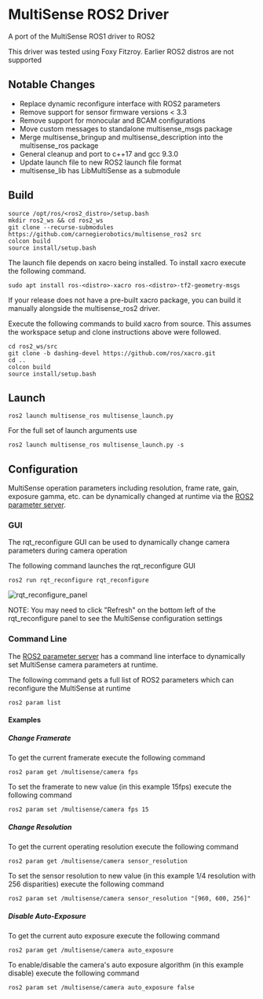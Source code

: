 # MultiSense ROS2 Driver

A port of the MultiSense ROS1 driver to ROS2

This driver was tested using Foxy Fitzroy. Earlier ROS2 distros are not supported

## Notable Changes

- Replace dynamic reconfigure interface with ROS2 parameters
- Remove support for sensor firmware versions < 3.3
- Remove support for monocular and BCAM configurations
- Move custom messages to standalone multisense_msgs package
- Merge multisense_bringup and multisense_description into the multisense_ros package
- General cleanup and port to c++17 and gcc 9.3.0
- Update launch file to new ROS2 launch file format
- multisense_lib has LibMultiSense as a submodule

## Build

```
source /opt/ros/<ros2_distro>/setup.bash
mkdir ros2_ws && cd ros2_ws
git clone --recurse-submodules https://github.com/carnegierobotics/multisense_ros2 src
colcon build
source install/setup.bash
```

The launch file depends on xacro being installed. To install xacro execute the following command.
```
sudo apt install ros-<distro>-xacro ros-<distro>-tf2-geometry-msgs
```

If your release does not have a pre-built xacro package, you can build it manually
alongside the multisense_ros2 driver. 

Execute the following commands to build xacro from source. This assumes the workspace setup and clone instructions above were followed.

```
cd ros2_ws/src
git clone -b dashing-devel https://github.com/ros/xacro.git
cd ..
colcon build
source install/setup.bash
```

## Launch

`ros2 launch multisense_ros multisense_launch.py`

For the full set of launch arguments use

`ros2 launch multisense_ros multisense_launch.py -s`

## Configuration

MultiSense operation parameters including resolution, frame rate, gain, exposure gamma, etc. can be dynamically changed
at runtime via the [ROS2 parameter server](https://docs.ros.org/en/jazzy/Tutorials/Beginner-CLI-Tools/Understanding-ROS2-Parameters/Understanding-ROS2-Parameters.html).

### GUI

The rqt_reconfigure GUI can be used to dynamically change camera parameters during camera operation

The following command launches the rqt_reconfigure GUI

```
ros2 run rqt_reconfigure rqt_reconfigure
```

![rqt_reconfigure_panel](./images/rtq_reconfigure.png)

NOTE: You may need to click "Refresh" on the bottom left of the rqt_reconfigure panel to see the MultiSense
configuration settings

### Command Line

The [ROS2 parameter server](https://docs.ros.org/en/jazzy/Tutorials/Beginner-CLI-Tools/Understanding-ROS2-Parameters/Understanding-ROS2-Parameters.html)
has a command line interface to dynamically set MultiSense camera parameters at runtime.

The following command gets a full list of ROS2 parameters which can reconfigure the MultiSense at runtime

```
ros2 param list
```

#### Examples

##### Change Framerate

To get the current framerate execute the following command

```
ros2 param get /multisense/camera fps
```

To set the framerate to new value (in this example 15fps) execute the following command

```
ros2 param set /multisense/camera fps 15
```

##### Change Resolution

To get the current operating resolution execute the following command

```
ros2 param get /multisense/camera sensor_resolution
```

To set the sensor resolution to new value (in this example 1/4 resolution with 256 disparities) execute the following command

```
ros2 param set /multisense/camera sensor_resolution "[960, 600, 256]"
```

##### Disable Auto-Exposure

To get the current auto exposure execute the following command

```
ros2 param get /multisense/camera auto_exposure
```

To enable/disable the camera's auto exposure algorithm (in this example disable) execute the following command

```
ros2 param set /multisense/camera auto_exposure false
```
